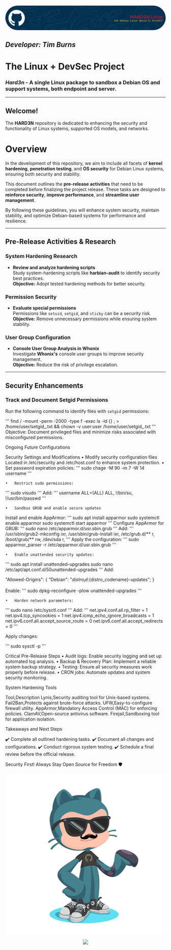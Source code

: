 
<p align="center">
    <img src="Images/github-header-image.png">
</p>

##                                       ***Developer: Tim Burns***
##                                   

# **The Linux + DevSec Project**  
### ***Hard3n*** - A single Linux package to sandbox a Debian OS and support systems, both endpoint and server.

---

## Welcome! 

The **HARD3N** repository is dedicated to enhancing the security and functionality of Linux systems, supported OS models, and networks.

# **Overview**  

In the development of this repository, we aim to include all facets of **kernel hardening**, **penetration testing**, and **OS security** for Debian Linux systems, ensuring both security and stability.

This document outlines the **pre-release activities** that need to be completed before finalizing the project release. These tasks are designed to **reinforce security**, **improve performance**, and **streamline user management**.

By following these guidelines, you will enhance system security, maintain stability, and optimize Debian-based systems for performance and resilience.

---

## **Pre-Release Activities & Research**

### **System Hardening Research**

- **Review and analyze hardening scripts**  
  Study system-hardening scripts like **harbian-audit** to identify security best practices.  
  **Objective:** Adopt tested hardening methods for better security.  

### **Permission Security**  

- **Evaluate special permissions**  
  Permissions like `setuid`, `setgid`, and `sticky` can be a security risk.  
  **Objective:** Remove unnecessary permissions while ensuring system stability.  

### **User Group Configuration**  

- **Console User Group Analysis in Whonix**  
  Investigate **Whonix's** console user groups to improve security management.  
  **Objective:** Reduce the risk of privilege escalation.  

---

## **Security Enhancements**

### **Track and Document Setgid Permissions**

Run the following command to identify files with `setgid` permissions:

'''
find / -mount -perm -2000 -type f -exec ls -ld {} \; > /home/user/setgid_.txt && chown -v user:user /home/user/setgid_.txt
'''
Objective: Document privileged files and minimize risks associated with misconfigured permissions.

Ongoing Future Configurations

Security Settings and Modifications
	•	Modify security configuration files
Located in /etc/security and /etc/host.conf to enhance system protection.
	•	Set password expiration policies:
'''
sudo chage -M 90 -m 7 -W 14 username
'''

	•	Restrict sudo permissions:
'''
sudo visudo
'''
Add:
'''
username ALL=(ALL) ALL, !/bin/su, !/usr/bin/passwd
'''

	•	Sandbox GRUB and enable secure updates
Install and enable AppArmor:
'''
sudo apt install apparmor
sudo systemctl enable apparmor
sudo systemctl start apparmor
'''
Configure AppArmor for GRUB:
'''
sudo nano /etc/apparmor.d/usr.sbin.grub
'''
Add:
'''
/usr/sbin/grub2-mkconfig ixr,
/usr/sbin/grub-install ixr,
/etc/grub.d/** r,
/boot/grub/** rw,
/dev/sda r,
'''
Apply the configuration:
'''
sudo apparmor_parser -r /etc/apparmor.d/usr.sbin.grub
'''

	•	Enable unattended security updates:
'''
sudo apt install unattended-upgrades
sudo nano /etc/apt/apt.conf.d/50unattended-upgrades
'''
Add:

"Allowed-Origins": {
    "Debian": "${distro_id}:${distro_codename}-updates";
}

Enable:
'''
sudo dpkg-reconfigure -plow unattended-upgrades
'''

	•	Harden network parameters:
'''
sudo nano /etc/sysctl.conf
'''
Add:
'''
net.ipv4.conf.all.rp_filter = 1
net.ipv4.tcp_syncookies = 1
net.ipv4.icmp_echo_ignore_broadcasts = 1
net.ipv6.conf.all.accept_source_route = 0
net.ipv6.conf.all.accept_redirects = 0
'''

Apply changes:

'''
sudo sysctl -p
'''

Critical Pre-Release Steps
	•	Audit logs: Enable security logging and set up automated log analysis.
	•	Backup & Recovery Plan: Implement a reliable system backup strategy.
	•	Testing: Ensure all security measures work properly before release.
	•	CRON jobs: Automate updates and system security monitoring.

System Hardening Tools

Tool,Description
Lynis,Security auditing tool for Unix-based systems.
Fail2Ban,Protects against brute-force attacks.
UFW,Easy-to-configure firewall utility.
AppArmor,Mandatory Access Control (MAC) for enforcing policies.
ClamAV,Open-source antivirus software.
Firejail,Sandboxing tool for application isolation.

Takeaways and Next Steps

✔️ Complete all outlined hardening tasks.
✔️ Document all changes and configurations.
✔️ Conduct rigorous system testing.
✔️ Schedule a final review before the official release.

Security First! Always Stay Open Source for Freedom 🛡️

<p align="center">
    <img src="octocat-1736601186918.png">
</p>


<p align="center">
    <img src="https://t.bkit.co/w_67775e3ddda15.gif">
</p>




